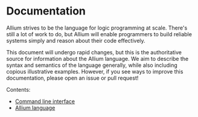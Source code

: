 # Documentation

Allium strives to be the language for logic programming at scale. There's still
a lot of work to do, but Allium will enable programmers to build reliable
systems simply and reason about their code effectively.

This document will undergo rapid changes, but this is the authoritative source
for information about the Allium language. We aim to describe the syntax and
semantics of the language generally, while also including copious illustrative
examples. However, if you see ways to improve this documentation, please open
an issue or pull request!

Contents:
* [Command line interface](CLI.md)
* [Allium language](Language.md)
